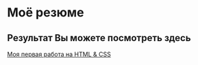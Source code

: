 # Моё резюме

## Результат Вы можете посмотреть здесь

[Моя первая работа на HTML & CSS](https://natalya-lv.github.io/Resume/)
